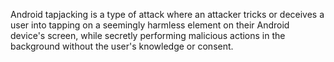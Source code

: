 
Android tapjacking is a type of attack where an attacker tricks or deceives a user into tapping on a seemingly harmless element on their Android device's screen, while secretly performing malicious actions in the background without the user's knowledge or consent.
